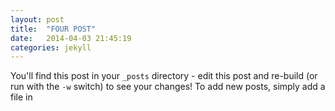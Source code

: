 ```yaml
---
layout: post
title:  "FOUR POST"
date:   2014-04-03 21:45:19
categories: jekyll
---
```


You'll find this post in your `_posts` directory - edit this post and re-build (or run with the `-w` switch) to see your changes!
To add new posts, simply add a file in 